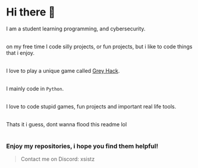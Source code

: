 # Hi there 👋
I am a student learning programming, and cybersecurity.
<br/><br/>

on my free time I code silly projects, or fun projects, but i like to code things that i enjoy.
<br/><br/>

I love to play a unique game called [Grey Hack](https://store.steampowered.com/app/605230/Grey_Hack/).
<br/><br/>

I mainly code in `Python`.
<br/><br/>

I love to code stupid games, fun projects and important real life tools.
<br/><br/>

Thats it i guess, dont wanna flood this readme lol
<br/><br/>

### Enjoy my repositories, i hope you find them helpful!
> Contact me on Discord: xsistz

